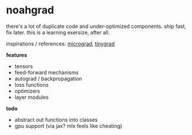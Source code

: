# noahgrad

there's a lot of duplicate code and under-optimized components. ship fast, fix later. this is a learning exersize, after all.

inspirations / references: [micrograd](https://github.com/karpathy/micrograd), [tinygrad](https://github.com/tinygrad/tinygrad)

**features**
- tensors
- feed-forward mechanisms
- autograd / backpropagation
- loss functions
- optimizers
- layer modules

**todo**
- abstract out functions into classes
- gpu support (via jax? mlx feels like cheating)
